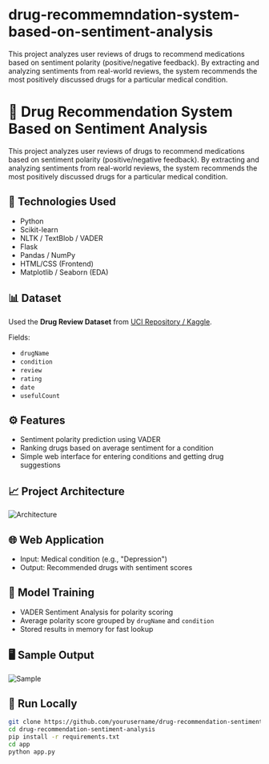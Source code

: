 # drug-recommemndation-system-based-on-sentiment-analysis
This project analyzes user reviews of drugs to recommend medications based on sentiment polarity (positive/negative feedback). By extracting and analyzing sentiments from real-world reviews, the system recommends the most positively discussed drugs for a particular medical condition.
# 💊 Drug Recommendation System Based on Sentiment Analysis

This project analyzes user reviews of drugs to recommend medications based on sentiment polarity (positive/negative feedback). By extracting and analyzing sentiments from real-world reviews, the system recommends the most positively discussed drugs for a particular medical condition.

## 🧰 Technologies Used

- Python
- Scikit-learn
- NLTK / TextBlob / VADER
- Flask
- Pandas / NumPy
- HTML/CSS (Frontend)
- Matplotlib / Seaborn (EDA)

## 📊 Dataset

Used the **Drug Review Dataset** from [UCI Repository / Kaggle](https://www.kaggle.com/datasets/).

Fields:
- `drugName`
- `condition`
- `review`
- `rating`
- `date`
- `usefulCount`

## ⚙️ Features

- Sentiment polarity prediction using VADER
- Ranking drugs based on average sentiment for a condition
- Simple web interface for entering conditions and getting drug suggestions

## 📈 Project Architecture

![Architecture](images/architecture.png)

## 🌐 Web Application

- Input: Medical condition (e.g., "Depression")
- Output: Recommended drugs with sentiment scores

## 🧪 Model Training

- VADER Sentiment Analysis for polarity scoring
- Average polarity score grouped by `drugName` and `condition`
- Stored results in memory for fast lookup

## 🖥 Sample Output

![Sample](images/output_sample.png)

## 🚀 Run Locally

```bash
git clone https://github.com/yourusername/drug-recommendation-sentiment-analysis.git
cd drug-recommendation-sentiment-analysis
pip install -r requirements.txt
cd app
python app.py

